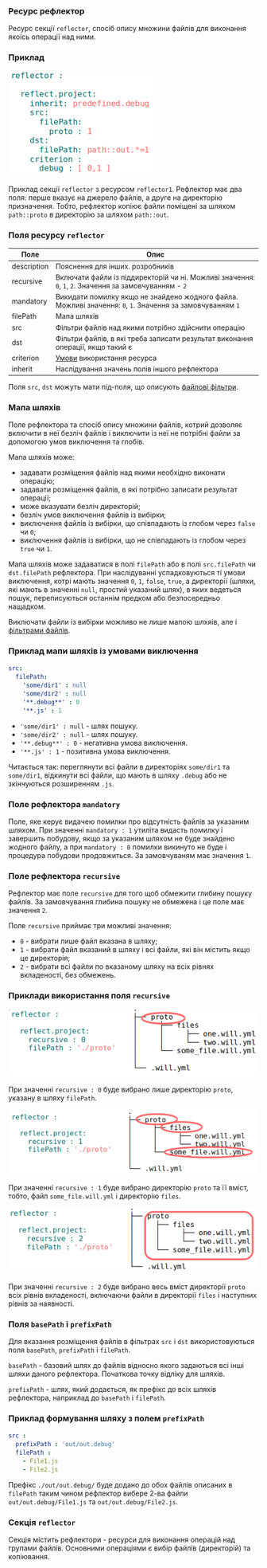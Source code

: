 ### Ресурс рефлектор

Ресурс секції <code>reflector</code>, спосіб опису множини файлів для виконання якоїсь операції над ними.

### Приклад

![section.reflector.png](./Images/section.reflector.png)

Приклад секції `reflector` з ресурсом `reflector1`. Рефлектор має два поля: перше вказує на джерело файлів, а друге на директорію призначення. Тобто, рефлектор копіює файли поміщені за шляхом `path::proto` в директорію за шляхом `path::out`.

### Поля ресурсу `reflector`

| Поле           | Опис                                                       |
|----------------|------------------------------------------------------------|
| description    | Пояснення для інших. розробників                                            |
| recursive      | Включати файли із піддиректорій чи ні. Можливі значення: `0`, `1`, `2`. Значення за замовчуванням - `2` |
| mandatory      | Викидати помилку якщо не знайдено жодного файла. Можливі значення: `0`, `1`. Значення за замовчуванням `1` |
| filePath       | Мапа шляхів |
| src            | Фільтри файлів над якими потрібно здійснити операцію |
| dst            | Фільтри файлів, в які треба записати результат виконання операції, якщо такий є |
| criterion      | [Умови](Criterions.md) використання ресурса                |
| inherit        | Наслідування значень полів іншого рефлектора                  |

Поля `src`, `dst` можуть мати під-поля, що описують [файлові фільтри](ReflectorFileFilter.md).   

### Мапа шляхів

Поле рефлектора та спосіб опису множини файлів, котрий дозволяє включити в неї безліч файлів і виключити із неї не потрібні файли за допомогою умов виключення та глобів.

Мапа шляхів може:
- задавати розміщення файлів над якими необхідно виконати операцію;
- задавати розміщення файлів, в які потрібно записати результат операції;
- може вказувати безліч директорій;
- безліч умов виключення файлів із вибірки;
- виключення файлів із вибірки, що співпадають із глобом через `false` чи `0`;
- виключення файлів із вибірки, що не співпадають із глобом через `true` чи `1`.

Мапа шляхів може задаватися в полі `filePath` або в полі `src.filePath` чи `dst.filePath` рефлектора. При наслідуванні успадковуються ті умови виключення, котрі мають значення `0`, `1`, `false`, `true`, а директорії (шляхи, які мають в значенні `null`, простий указаний шлях), в яких ведеться пошук, переписуються останнім предком або безпосередньо нащадком.

Виключати файли із вибірки можливо не лише мапою шлхяів, але і [фільтрами файлів](<./ReflectorFileFilter.md#>).

### Приклад мапи шляхів із умовами виключення

```yaml
src:
  filePath:
    'some/dir1' : null
    'some/dir2' : null
    '**.debug**' : 0
    '**.js' : 1
```

- `'some/dir1' : null` - шлях пошуку.
- `'some/dir2' : null` - шлях пошуку.
- `'**.debug**' : 0` - негативна умова виключення.
- `'**.js' : 1` - позитивна умова виключення.

Читається так: переглянути всі файли в директоріях `some/dir1` та `some/dir1`, відкинути всі файли, що мають в шляху `.debug` або не зкінчуються розширенням `.js`.

### Поле рефлектора `mandatory`

Поле, яке керує видачею помилки про відсутність файлів за указаним шляхом. При значенні `mandatory : 1` утиліта видасть помилку і завершить побудову, якщо за указаним шляхом не буде знайдено жодного файлу, а при `mandatory : 0` помилки викинуто не буде і процедура побудови продовжиться. За замовчуваням має значення `1`.

### Поле рефлектора `recursive`

Рефлектор має поле `recursive` для того щоб обмежити глибину пошуку файлів. За замовчування глибина пошуку не обмежена і це поле має значення `2`.

Поле `recursive` приймає три можливі значення:
- `0` - вибрати лише файл вказана в шляху;
- `1` - вибрати файл вказаний в шляху і всі файли, які він містить якщо це директорія;
- `2` - вибрати всі файли по вказаному шляху на всіх рівнях вкладеності, без обмежень.

### Приклади використання поля `recursive`

![recursive.0.png](./Images/recursive.0.png)

При значенні `recursive : 0` буде вибрано лише директорію `proto`, указану в шляху `filePath`.  

![recursive.1.png](./Images/recursive.1.png)

При значенні `recursive : 1` буде вибрано директорію `proto` та її вміст, тобто, файл `some_file.will.yml` i директорію `files`.

![recursive.2.png](./Images/recursive.2.png)

При значенні `recursive : 2` буде вибрано весь вміст директорії `proto` всіх рівнів вкладеності, включаючи файли в директорії `files` і наступних рівнів за наявності.

### Поля `basePath` i `prefixPath`  

Для вказання розміщення файлів в фільтрах `src` i `dst` використовуються поля `basePath`, `prefixPath` i `filePath`.  

`basePath` - базовий шлях до файлів відносно якого задаються всі інші шляхи даного рефлектора. Початкова точку відліку для шляхів.

`prefixPath` - шлях, який додається, як префікс до всіх шляхів рефлектора, наприклад до `basePath` i `filePath`.  

### Приклад формування шляху з полем `prefixPath`   

```yaml
src :
  prefixPath : 'out/out.debug'
  filePath :
    - File1.js
    - File2.js
```

Префікс `./out/out.debug/` буде додано до обох файлів описаних в `filePath` таким чином рефлектор вибере 2-ва файли `out/out.debug/File1.js` та `out/out.debug/File2.js`.

### Секція <code>reflector</code>  

Секція містить рефлектори - ресурси для виконання операцій над групами файлів.
Основними операціями є вибір файлів (директорій) та копіювання.
